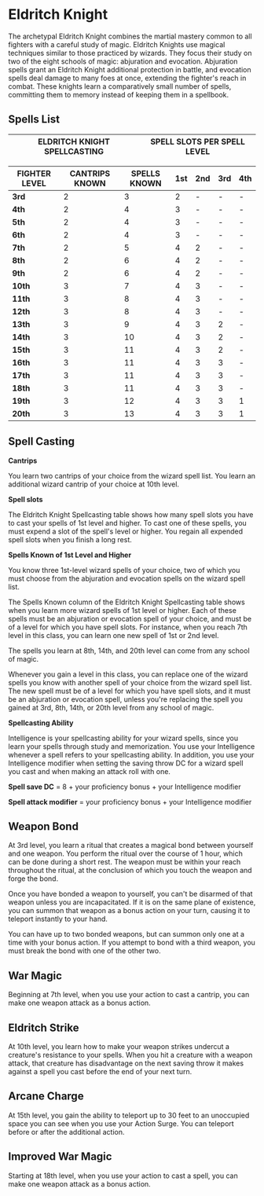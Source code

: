 # Eldritch Knight

The archetypal Eldritch Knight combines the martial mastery common to all fighters with a careful study of magic. Eldritch Knights use magical techniques similar to those practiced by wizards. They focus their study on two of the eight schools of magic: abjuration and evocation. Abjuration spells grant an Eldritch Knight additional protection in battle, and evocation spells deal damage to many foes at once, extending the fighter's reach in combat. These knights learn a comparatively small number of spells, committing them to memory instead of keeping them in a spellbook.

## Spells List

ELDRITCH KNIGHT SPELLCASTING | SPELL SLOTS PER SPELL LEVEL
---|---

FIGHTER LEVEL | CANTRIPS KNOWN | SPELLS KNOWN | 1st | 2nd | 3rd | 4th
---|---|---|---|---|---|---
**3rd** | 2 | 3 | 2 | - | - | - 
**4th** | 2 | 4 | 3 | - | - | -
**5th** | 2 | 4 | 3 | - | - | -
**6th** | 2 | 4 | 3 | - | - | -
**7th** | 2 | 5 | 4 | 2 | - | -
**8th** | 2 | 6 | 4 | 2 | - | -
**9th** | 2 | 6 | 4 | 2 | - | -
**10th** | 3 | 7 | 4 | 3 | - | -
**11th** | 3 | 8 | 4 | 3 | - | -
**12th** | 3 | 8 | 4 | 3 | - | -
**13th** | 3 | 9 | 4 | 3 | 2 | -
**14th** | 3 | 10 | 4 | 3 | 2 | -
**15th** | 3 | 11 | 4 | 3 | 2 | -
**16th** | 3 | 11 | 4 | 3 | 3 | -
**17th** | 3 | 11 | 4 | 3 | 3 | -
**18th** | 3 | 11 | 4 | 3 | 3 | -
**19th** | 3 | 12 | 4 | 3 | 3 | 1
**20th** | 3 | 13 | 4 | 3 | 3 | 1

## Spell Casting

**Cantrips**

You learn two cantrips of your choice from the wizard spell list. You learn an additional wizard cantrip of your choice at 10th level.

**Spell slots**

The Eldritch Knight Spellcasting table shows how many spell slots you have to cast your spells of 1st level and higher. To cast one of these spells, you must expend a slot of the spell's level or higher. You regain all expended spell slots when you finish a long rest.

**Spells Known of 1st Level and Higher**

You know three 1st-level wizard spells of your choice, two of which you must choose from the abjuration and evocation spells on the wizard spell list.

The Spells Known column of the Eldritch Knight Spellcasting table shows when you learn more wizard spells of 1st level or higher. Each of these spells must be an abjuration or evocation spell of your choice, and must be of a level for which you have spell slots. For instance, when you reach 7th level in this class, you can learn one new spell of 1st or 2nd level.

The spells you learn at 8th, 14th, and 20th level can come from any school of magic.

Whenever you gain a level in this class, you can replace one of the wizard spells you know with another spell of your choice from the wizard spell list. The new spell must be of a level for which you have spell slots, and it must be an abjuration or evocation spell, unless you're replacing the spell you gained at 3rd, 8th, 14th, or 20th level from any school of magic.

**Spellcasting Ability**

Intelligence is your spellcasting ability for your wizard spells, since you learn your spells through study and memorization. You use your Intelligence whenever a spell refers to your spellcasting ability. In addition, you use your Intelligence modifier when setting the saving throw DC for a wizard spell you cast and when making an attack roll with one.

**Spell save DC** = 8 + your proficiency bonus + your Intelligence modifier

**Spell attack modifier** = your proficiency bonus + your Intelligence modifier

## Weapon Bond

At 3rd level, you learn a ritual that creates a magical bond between yourself and one weapon. You perform the ritual over the course of 1 hour, which can be done during a short rest. The weapon must be within your reach throughout the ritual, at the conclusion of which you touch the weapon and forge the bond.

Once you have bonded a weapon to yourself, you can't be disarmed of that weapon unless you are incapacitated. If it is on the same plane of existence, you can summon that weapon as a bonus action on your turn, causing it to teleport instantly to your hand.

You can have up to two bonded weapons, but can summon only one at a time with your bonus action. If you attempt to bond with a third weapon, you must break the bond with one of the other two.

## War Magic

Beginning at 7th level, when you use your action to cast a cantrip, you can make one weapon attack as a bonus action.

## Eldritch Strike 

At 10th level, you learn how to make your weapon strikes undercut a creature's resistance to your spells. When you hit a creature with a weapon attack, that creature has disadvantage on the next saving throw it makes against a spell you cast before the end of your next turn.

## Arcane Charge 

At 15th level, you gain the ability to teleport up to 30 feet to an unoccupied space you can see when you use your Action Surge. You can teleport before or after the additional action.

## Improved War Magic

Starting at 18th level, when you use your action to cast a spell, you can make one weapon attack as a bonus action.